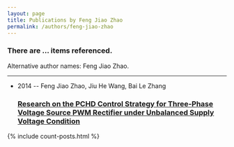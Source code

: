 ```yaml
---
layout: page
title: Publications by Feng Jiao Zhao
permalink: /authors/feng-jiao-zhao
---
```


<h3 id="number-posts">There are ... items referenced.</h3>
<p id='info-authors'>Alternative author names: Feng Jiao Zhao.</p>
<hr />
<ul class="post-list">
<li><span class='post-meta'>2014 -- Feng Jiao Zhao, Jiu He Wang, Bai Le Zhang</span><h3><a class='post-link' href="{{ site.baseurl }}/research-on-the-pchd-control-strategy-for-three-phase-voltage-source-pwm-rectifier-under-unbalanced-supply-voltage-condition">Research on the PCHD Control Strategy for Three-Phase Voltage Source PWM Rectifier under Unbalanced Supply Voltage Condition</a></h3></li>

</ul>
{% include count-posts.html %}
